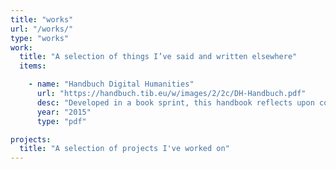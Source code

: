 ```yaml
---
title: "works"
url: "/works/"
type: "works"
work:
  title: "A selection of things I’ve said and written elsewhere"
  items:

    - name: "Handbuch Digital Humanities"
      url: "https://handbuch.tib.eu/w/images/2/2c/DH-Handbuch.pdf"
      desc: "Developed in a book sprint, this handbook reflects upon collaborative methods, digital tools and open licences in the field of digital humanities and the social sciences. Published by DARIAH-DE, co-written with Tibor Kalman, Steffen Pielström, Johanna Puhl, Wibke Kolbmann, Thomas Kollatz, Markus Neuschäfer, Juliane Stiller, Danah Tonne."
      year: "2015"
      type: "pdf"

projects:
  title: "A selection of projects I've worked on"    
---
```

